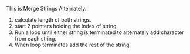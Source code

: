This is Merge Strings Alternately.
1. calculate length of both strings.
2. start 2 pointers holding the index of string.
3. Run a loop until either string is terminated to alternately add character from each string.
4. When loop terminates add the rest of the string.
